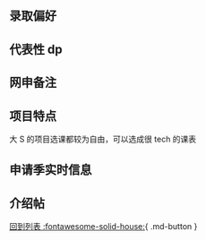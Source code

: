 ## 录取偏好

## 代表性 dp

## 网申备注

## 项目特点

大 S 的项目选课都较为自由，可以选成很 tech 的课表

## 申请季实时信息

## 介绍帖

[回到列表 :fontawesome-solid-house:](选校梯度.md){ .md-button }
